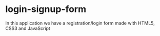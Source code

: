 # login-signup-form
In this application we have a registration/login form made with HTML5, CSS3 and JavaScript
